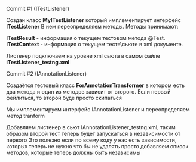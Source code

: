 Commit #1 (ITestListener)

Создан класс **MyITestListener** который имплементирует интерфейс **ITestListener**
В нем переопределяем методы.
Методы принимают: 

**ITestResult** - информация о текущем тестовом метода @Test.
**ITestContext** - информация о текущем тесте\сьюте в xml документе.

Листенер подключаем на уровне xml сьюта в самом файле **iTestListener_testng.xml**


Commit #2 (IAnnotationListener)

Создаётся тестовый класс **ForAnnotationTransformer** в котором есть два метода
и один из методов зависит от второго. Если первый фейлиться, то второй буде просто скипаться

Мы имплементируем интерфейс IAnnotationListener и переопределяем метод tranform

Добавляем листенер в сьют IAnnotationListener_testng.xml, таким образом второй тест теперь будет запускаться в независимости от первого
Это полезно если по всему коду у нас есть зависимости, которых теперь не нужно что бы не удалять просто добавляем список методов, которые теперь должны быть независимы